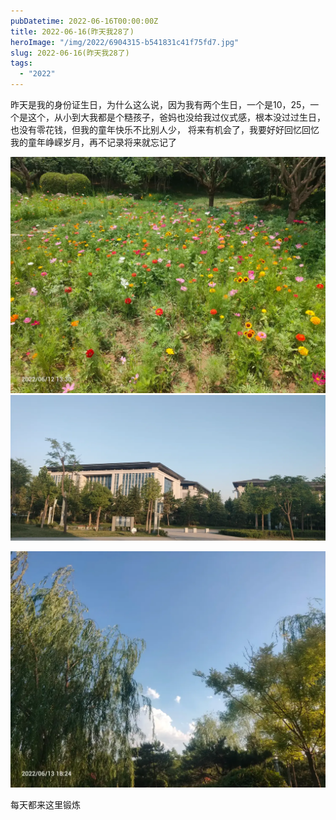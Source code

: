 ```yaml
---
pubDatetime: 2022-06-16T00:00:00Z
title: 2022-06-16(昨天我28了)
heroImage: "/img/2022/6904315-b541831c41f75fd7.jpg"
slug: 2022-06-16(昨天我28了)
tags:
  - "2022"
---
```


昨天是我的身份证生日，为什么这么说，因为我有两个生日，一个是10，25，一个是这个，从小到大我都是个糙孩子，爸妈也没给我过仪式感，根本没过过生日，也没有零花钱，但我的童年快乐不比别人少，
将来有机会了，我要好好回忆回忆我的童年峥嵘岁月，再不记录将来就忘记了

![](../../../../public/img/2022/6904315-b541831c41f75fd7.jpg)
![](../../../../public/img/2022/6904315-10f6dcaf11577cc2.jpg)

![](../../../../public/img/2022/6904315-aeffdf8687e17c87.jpg)

每天都来这里锻炼
